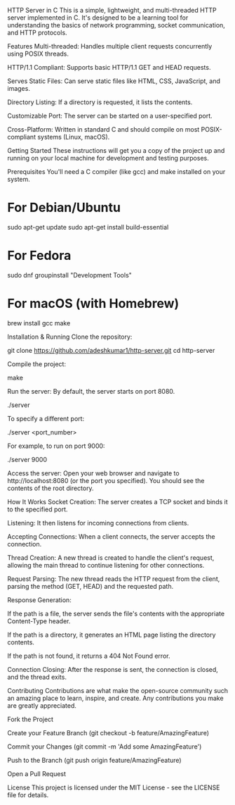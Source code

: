 HTTP Server in C
This is a simple, lightweight, and multi-threaded HTTP server implemented in C. It's designed to be a learning tool for understanding the basics of network programming, socket communication, and HTTP protocols.

Features
Multi-threaded: Handles multiple client requests concurrently using POSIX threads.

HTTP/1.1 Compliant: Supports basic HTTP/1.1 GET and HEAD requests.

Serves Static Files: Can serve static files like HTML, CSS, JavaScript, and images.

Directory Listing: If a directory is requested, it lists the contents.

Customizable Port: The server can be started on a user-specified port.

Cross-Platform: Written in standard C and should compile on most POSIX-compliant systems (Linux, macOS).

Getting Started
These instructions will get you a copy of the project up and running on your local machine for development and testing purposes.

Prerequisites
You'll need a C compiler (like gcc) and make installed on your system.

# For Debian/Ubuntu
sudo apt-get update
sudo apt-get install build-essential

# For Fedora
sudo dnf groupinstall "Development Tools"

# For macOS (with Homebrew)
brew install gcc make

Installation & Running
Clone the repository:

git clone https://github.com/adeshkumar1/http-server.git
cd http-server

Compile the project:

make

Run the server:
By default, the server starts on port 8080.

./server

To specify a different port:

./server <port_number>

For example, to run on port 9000:

./server 9000

Access the server:
Open your web browser and navigate to http://localhost:8080 (or the port you specified). You should see the contents of the root directory.

How It Works
Socket Creation: The server creates a TCP socket and binds it to the specified port.

Listening: It then listens for incoming connections from clients.

Accepting Connections: When a client connects, the server accepts the connection.

Thread Creation: A new thread is created to handle the client's request, allowing the main thread to continue listening for other connections.

Request Parsing: The new thread reads the HTTP request from the client, parsing the method (GET, HEAD) and the requested path.

Response Generation:

If the path is a file, the server sends the file's contents with the appropriate Content-Type header.

If the path is a directory, it generates an HTML page listing the directory contents.

If the path is not found, it returns a 404 Not Found error.

Connection Closing: After the response is sent, the connection is closed, and the thread exits.

Contributing
Contributions are what make the open-source community such an amazing place to learn, inspire, and create. Any contributions you make are greatly appreciated.

Fork the Project

Create your Feature Branch (git checkout -b feature/AmazingFeature)

Commit your Changes (git commit -m 'Add some AmazingFeature')

Push to the Branch (git push origin feature/AmazingFeature)

Open a Pull Request

License
This project is licensed under the MIT License - see the LICENSE file for details.

